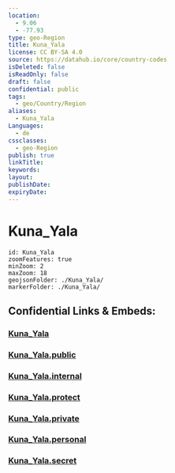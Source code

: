 ```yaml
---
location:
  - 9.06
  - -77.93
type: geo-Region
title: Kuna_Yala
license: CC BY-SA 4.0
source: https://datahub.io/core/country-codes
isDeleted: false
isReadOnly: false
draft: false
confidential: public
tags:
  - geo/Country/Region
aliases:
  - Kuna_Yala
Languages:
  - de
cssclasses:
  - geo-Region
publish: true
linkTitle:
keywords:
layout:
publishDate:
expiryDate:
---
```


# Kuna_Yala

```leaflet
id: Kuna_Yala
zoomFeatures: true 
minZoom: 2 
maxZoom: 18
geojsonFolder: ./Kuna_Yala/
markerFolder: ./Kuna_Yala/
```


## Confidential Links & Embeds: 

### [Kuna_Yala](/_Standards/Earth/Continent/America~Central/Panama/Provinces~Panama/Kuna_Yala.md) 

### [Kuna_Yala.public](/_public/Earth/Continent/America~Central/Panama/Provinces~Panama/Kuna_Yala.public.md) 

### [Kuna_Yala.internal](/_internal/Earth/Continent/America~Central/Panama/Provinces~Panama/Kuna_Yala.internal.md) 

### [Kuna_Yala.protect](/_protect/Earth/Continent/America~Central/Panama/Provinces~Panama/Kuna_Yala.protect.md) 

### [Kuna_Yala.private](/_private/Earth/Continent/America~Central/Panama/Provinces~Panama/Kuna_Yala.private.md) 

### [Kuna_Yala.personal](/_personal/Earth/Continent/America~Central/Panama/Provinces~Panama/Kuna_Yala.personal.md) 

### [Kuna_Yala.secret](/_secret/Earth/Continent/America~Central/Panama/Provinces~Panama/Kuna_Yala.secret.md)

